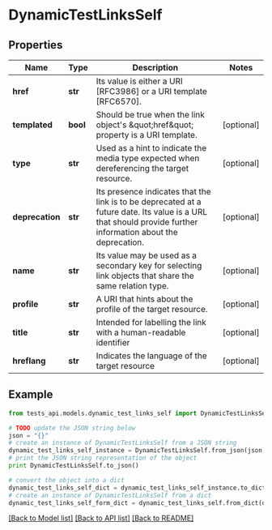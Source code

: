 # DynamicTestLinksSelf


## Properties
Name | Type | Description | Notes
------------ | ------------- | ------------- | -------------
**href** | **str** | Its value is either a URI [RFC3986] or a URI template [RFC6570]. | 
**templated** | **bool** | Should be true when the link object&#39;s \&quot;href\&quot; property is a URI template. | [optional] 
**type** | **str** | Used as a hint to indicate the media type expected when dereferencing the target resource. | [optional] 
**deprecation** | **str** | Its presence indicates that the link is to be deprecated at a future date. Its value is a URL that should provide further information about the deprecation. | [optional] 
**name** | **str** | Its value may be used as a secondary key for selecting link objects that share the same relation type. | [optional] 
**profile** | **str** | A URI that hints about the profile of the target resource. | [optional] 
**title** | **str** | Intended for labelling the link with a human-readable identifier | [optional] 
**hreflang** | **str** | Indicates the language of the target resource | [optional] 

## Example

```python
from tests_api.models.dynamic_test_links_self import DynamicTestLinksSelf

# TODO update the JSON string below
json = "{}"
# create an instance of DynamicTestLinksSelf from a JSON string
dynamic_test_links_self_instance = DynamicTestLinksSelf.from_json(json)
# print the JSON string representation of the object
print DynamicTestLinksSelf.to_json()

# convert the object into a dict
dynamic_test_links_self_dict = dynamic_test_links_self_instance.to_dict()
# create an instance of DynamicTestLinksSelf from a dict
dynamic_test_links_self_form_dict = dynamic_test_links_self.from_dict(dynamic_test_links_self_dict)
```
[[Back to Model list]](../README.md#documentation-for-models) [[Back to API list]](../README.md#documentation-for-api-endpoints) [[Back to README]](../README.md)


